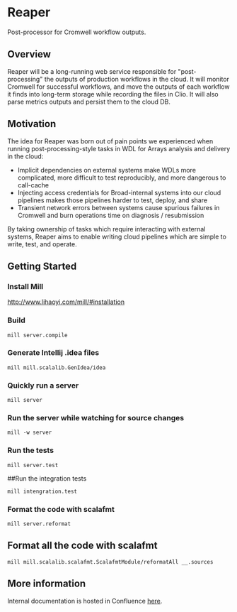 # Reaper

Post-processor for Cromwell workflow outputs.

## Overview

Reaper will be a long-running web service responsible for "post-processing" the outputs of production workflows in the cloud.
It will monitor Cromwell for successful workflows, and move the outputs of each workflow it finds into long-term storage 
while recording the files in Clio. It will also parse metrics outputs and persist them to the cloud DB.

## Motivation

The idea for Reaper was born out of pain points we experienced when running post-processing-style tasks in WDL for Arrays
analysis and delivery in the cloud:

* Implicit dependencies on external systems make WDLs more complicated, more difficult to test reproducibly,
  and more dangerous to call-cache
* Injecting access credentials for Broad-internal systems into our cloud pipelines makes those pipelines harder to
  test, deploy, and share
* Transient network errors between systems cause spurious failures in Cromwell and burn operations time on
  diagnosis / resubmission

By taking ownership of tasks which require interacting with external systems, Reaper aims to enable writing cloud pipelines
which are simple to write, test, and operate.

## Getting Started

### Install Mill

http://www.lihaoyi.com/mill/#installation

### Build

`mill server.compile`

### Generate Intellij .idea files

`mill mill.scalalib.GenIdea/idea`

### Quickly run a server

`mill server`

### Run the server while watching for source changes

`mill -w server`

### Run the tests

`mill server.test`

##Run the integration tests

`mill intengration.test`

### Format the code with scalafmt

`mill server.reformat`

## Format all the code with scalafmt

`mill mill.scalalib.scalafmt.ScalafmtModule/reformatAll __.sources`

## More information

Internal documentation is hosted in Confluence [here](https://broadinstitute.atlassian.net/wiki/spaces/DSDEGP/pages/604504131/Reaper+Cloud+workflow+post-processor).
